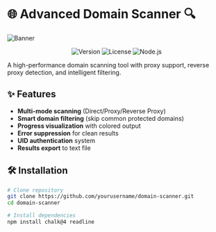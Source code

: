 # 🌐 Advanced Domain Scanner 🔍

![Banner](https://i.imgur.com/JQZ1l0a.png)

<p align="center">
  <img src="https://img.shields.io/badge/Version-1.0-blue" alt="Version">
  <img src="https://img.shields.io/badge/License-MIT-green" alt="License">
  <img src="https://img.shields.io/badge/Node.js-≥18.0-yellow" alt="Node.js">
</p>

A high-performance domain scanning tool with proxy support, reverse proxy detection, and intelligent filtering.

## ✨ Features
- **Multi-mode scanning** (Direct/Proxy/Reverse Proxy)
- **Smart domain filtering** (skip common protected domains)
- **Progress visualization** with colored output
- **Error suppression** for clean results
- **UID authentication** system
- **Results export** to text file

## 🛠 Installation

```bash
# Clone repository
git clone https://github.com/yourusername/domain-scanner.git
cd domain-scanner

# Install dependencies
npm install chalk@4 readline
